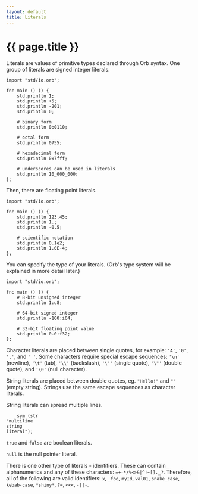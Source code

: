```yaml
---
layout: default
title: Literals
---
```

# {{ page.title }}

Literals are values of primitive types declared through Orb syntax. One group of literals are signed integer literals.

```
import "std/io.orb";

fnc main () () {
    std.println 1;
    std.println +5;
    std.println -201;
    std.println 0;

    # binary form
    std.println 0b0110;

    # octal form
    std.println 0755;

    # hexadecimal form
    std.println 0x7fff;

    # underscores can be used in literals
    std.println 10_000_000;
};
```

Then, there are floating point literals.

```
import "std/io.orb";

fnc main () () {
    std.println 123.45;
    std.println 1.;
    std.println -0.5;

    # scientific notation
    std.println 0.1e2;
    std.println 1.0E-4;
};
```

You can specify the type of your literals. (Orb's type system will be explained in more detail later.)

```
import "std/io.orb";

fnc main () () {
    # 8-bit unsigned integer
    std.println 1:u8;

    # 64-bit signed integer
    std.println -100:i64;

    # 32-bit floating point value
    std.println 0.0:f32;
};
```

Character literals are placed between single quotes, for example: `'A'`, `'0'`, `'.'`, and `' '`. Some characters require special escape sequences: `'\n'` (newline), `'\t'` (tab), `'\\'` (backslash), `'\''` (single quote), `'\"'` (double quote), and `'\0'` (null character).

String literals are placed between double quotes, eg. `"Hello!"` and `""` (empty string). Strings use the same escape sequences as character literals.

String literals can spread multiple lines.

```
    sym (str
"multiline
string
literal");
```

`true` and `false` are boolean literals.

`null` is the null pointer literal.

There is one other type of literals - identifiers. These can contain alphanumerics and any of these characters: `=+-*/%<>&|^!~[]._?`. Therefore, all of the following are valid identifiers: `x`, `_foo`, `myId`, `val01`, `snake_case`, `kebab-case`, `*shiny*`, `?=`, `<<<`, `-||-`.